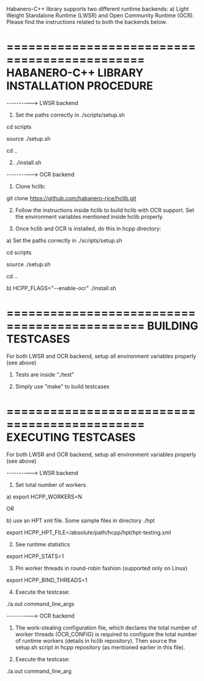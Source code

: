 
Habanero-C++ library supports two different runtime backends: a) Light Weight Standalone Runtime (LWSR) and Open Community Runtime (OCR). Please find the instructions related to both the backends below.

=============================================
HABANERO-C++ LIBRARY INSTALLATION PROCEDURE
=============================================

----------> LWSR backend

1) Set the paths correctly in ./scripts/setup.sh

cd scripts

source ./setup.sh

cd ..

2) ./install.sh

----------> OCR backend

1) Clone hclib:

git clone https://github.com/habanero-rice/hclib.git

2) Follow the instructions inside hclib to build hclib with OCR support. Set the environment variables mentioned inside hclib properly.

3) Once hclib and OCR is installed, do this in hcpp directory:

a) Set the paths correctly in ./scripts/setup.sh

cd scripts

source ./setup.sh

cd ..

b) HCPP_FLAGS="--enable-ocr" ./install.sh

=============================================
BUILDING TESTCASES
=============================================

For both LWSR and OCR backend, setup all environment variables properly (see above)

1) Tests are inside "./test" 

2) Simply use "make" to build testcases

=============================================
EXECUTING TESTCASES
=============================================

For both LWSR and OCR backend, setup all environment variables properly (see above)

----------> LWSR backend

1) Set total number of workers

a) export HCPP_WORKERS=N

OR 

b) use an HPT xml file. Some sample files in directory ./hpt

export HCPP_HPT_FILE=/absolute/path/hcpp/hpt/hpt-testing.xml

2) See runtime statistics

export HCPP_STATS=1

3) Pin worker threads in round-robin fashion (supported only on Linux)

export HCPP_BIND_THREADS=1

4) Execute the testcase:

./a.out command_line_args

----------> OCR backend

1) The work-stealing configuration file, which declares the total number of worker threads (OCR_CONFIG) is required to configure the total number of runtime workers (details in hclib repository). Then source the setup.sh script in hcpp repository (as mentioned earlier in this file).

2) Execute the testcase:

./a.out command_line_arg

